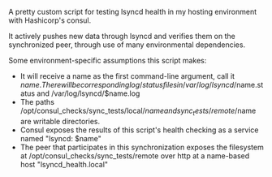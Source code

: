A pretty custom script for testing lsyncd health in my hosting environment with Hashicorp's consul.

It actively pushes new data through lsyncd and verifies them on the synchronized peer, through use
of many environmental dependencies.

Some environment-specific assumptions this script makes:
 - It will receive a name as the first command-line argument, call it $name. There will be corresponding
   log/status files in /var/log/lsyncd/$name.status and /var/log/lsyncd/$name.log
 - The paths /opt/consul_checks/sync_tests/local/$name and sync_tests/remote/$name are writable
   directories.
 - Consul exposes the results of this script's health checking as a service named "lsyncd: $name"
 - The peer that participates in this synchronization exposes the filesystem at 
   /opt/consul_checks/sync_tests/remote over http at a name-based host "lsyncd_health.local"

